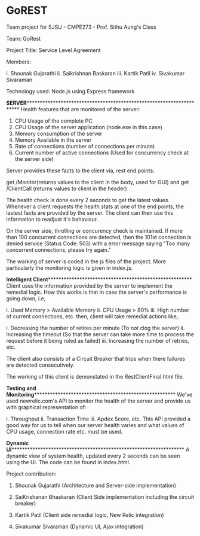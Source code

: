 # GoREST
Team project for SJSU - CMPE273 - Prof. Sithu Aung's Class

Team: GoRest 

Project Title: Service Level Agreement

Members: 

i.  Shounak Gujarathi
ii.  Saikrishnan Baskaran
iii. Kartik Patil
iv.  Sivakumar Sivaraman

Technology used: Node.js using Express framework

******************************SERVER***************************************************************************************************
Health features that are monitored of the server:

1. CPU Usage of the complete PC
2. CPU Usage of the server application (node.exe in this case)
3. Memory consumption of the server
4. Memory Available in the server
5. Rate of connections (number of connections per minute)
6. Current number of active connections (Used for concurrency check at the server side)

Server provides these facts to the client via, rest end points:

get /Monitor(returns values to the client in the body, used for GUI) and get /ClientCall (returns values to client in the header)

The health check is done every 2 seconds to get the latest values.
Whenever a client requests the health stats at one of the end points,
the lastest facts are provided by the server.
The client can then use this information to readjust it's behaviour.

On the server side, throlling or concurency check is maintained.
If more than 100 concurrent connections are detected, then the 101st 
connection is denied service (Status Code: 503) with a error message saying
"Too many concurrent connections, please try again."

The working of server is coded in the js files of the project. More particularly the monitoring logic is given in index.js.

******************************Intelligent Client*************************************************************************************
Client uses the information provided by the server to implement the remedial logic.
How this works is that in case the server's performance is going down,
i.e, 

i.   Used Memory > Available Memory
ii.  CPU Usage > 80%
iii. High number of current connections, etc.
then, client will take remedial actions like,

i.   Decreasing the number of retires per minute (To not clog the server)
ii.  Increasing the timeout (So that the server can take more time to process the request before it being ruled as failed)
iii. Increasing the number of retries, etc.

The client also consists of a Circuit Breaker that trips when there failures are detected consecutively.

The working of this client is demonstated in the RestClientFinal.html file.

****************************Testing and Monitoring**********************************************************************************
We've used newrelic.com's API to monitor the health of the server and provide us with graphical representation of:

i.   Throughput
ii.  Transaction Time
iii. Apdex Score, etc.
This API provided a good way for us to tell when our server health varies and what values of CPU usage, connection rate etc. must be used.

****************************Dynamic UI**********************************************************************************************
A dynamic view of system health, updated every 2 seconds can be seen using the UI. The code can be found in index.html.



Project contribution:

1. Shounak Gujarathi (Architecture and Server-side implementation) 

2. SaiKrishanan Bhaskaran (Client Side implementation including the circuit breaker) 

3. Kartik Patil (Client side remedial logic, New Relic integration) 

4. Sivakumar Sivaraman (Dynamic UI, Ajax integration)

